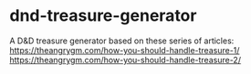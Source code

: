 # dnd-treasure-generator
A D&amp;D treasure generator based on these series of articles:
https://theangrygm.com/how-you-should-handle-treasure-1/
https://theangrygm.com/how-you-should-handle-treasure-2/
